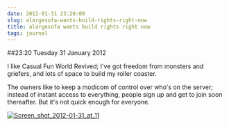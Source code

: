 ```yaml
---
date: 2012-01-31 23:20:09
slug: alargesofa-wants-build-rights-right-now
title: alargesofa wants build rights right now
tags: journal
---
```


##23:20 Tuesday 31 January 2012

I like Casual Fun World Revived; I've got freedom from monsters and griefers, and lots of space to build my roller coaster.

 

The owners like to keep a modicom of control over who's on the server; instead of instant access to everything, people sign up and get to join soon thereafter.  But it's not quick enough for everyone.

 

 

[![Screen_shot_2012-01-31_at_11](http://getfile6.posterous.com/getfile/files.posterous.com/temp-2012-01-31/dqluwgnmEpChjhHJdxzEeGazuFjDyekxipwwACDbHntiiGfuJhogIoICskcw/Screen_shot_2012-01-31_at_11.01.28_PM.png.scaled500.png)](http://getfile4.posterous.com/getfile/files.posterous.com/temp-2012-01-31/dqluwgnmEpChjhHJdxzEeGazuFjDyekxipwwACDbHntiiGfuJhogIoICskcw/Screen_shot_2012-01-31_at_11.01.28_PM.png.scaled1000.png)
